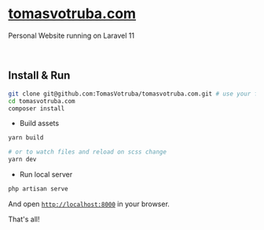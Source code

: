 # [tomasvotruba.com](https://tomasvotruba.com)

Personal Website running on Laravel 11

<br>

## Install & Run

```bash
git clone git@github.com:TomasVotruba/tomasvotruba.com.git # use your fork if you want to contribute
cd tomasvotruba.com
composer install
```

- Build assets

```bash
yarn build

# or to watch files and reload on scss change
yarn dev
```

- Run local server

```bash
php artisan serve
```

And open [`http://localhost:8000`](localhost:8000) in your browser.

That's all!
